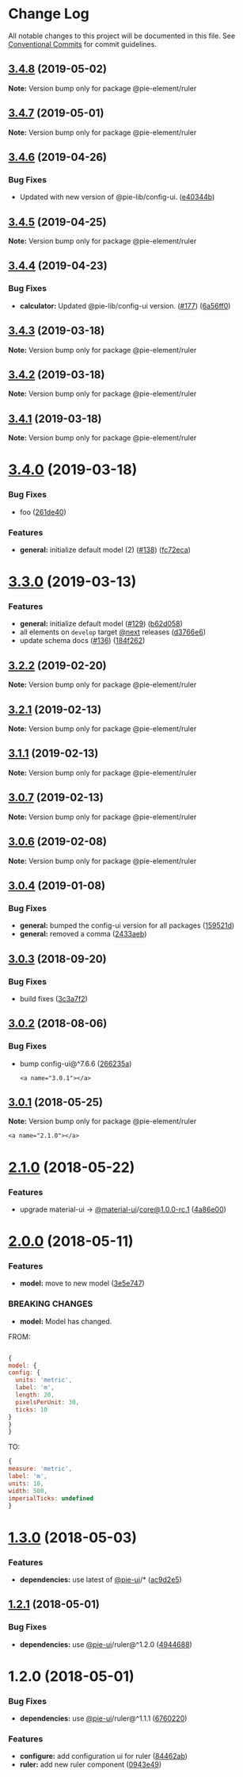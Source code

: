 # Change Log

All notable changes to this project will be documented in this file.
See [Conventional Commits](https://conventionalcommits.org) for commit guidelines.

## [3.4.8](https://github.com/pie-framework/pie-elements/compare/@pie-element/ruler@3.4.7...@pie-element/ruler@3.4.8) (2019-05-02)

**Note:** Version bump only for package @pie-element/ruler





## [3.4.7](https://github.com/pie-framework/pie-elements/compare/@pie-element/ruler@3.4.6...@pie-element/ruler@3.4.7) (2019-05-01)

**Note:** Version bump only for package @pie-element/ruler





## [3.4.6](https://github.com/pie-framework/pie-elements/compare/@pie-element/ruler@3.4.5...@pie-element/ruler@3.4.6) (2019-04-26)


### Bug Fixes

* Updated with new version of @pie-lib/config-ui. ([e40344b](https://github.com/pie-framework/pie-elements/commit/e40344b))





## [3.4.5](https://github.com/pie-framework/pie-elements/compare/@pie-element/ruler@3.4.4...@pie-element/ruler@3.4.5) (2019-04-25)

**Note:** Version bump only for package @pie-element/ruler





## [3.4.4](https://github.com/pie-framework/pie-elements/compare/@pie-element/ruler@3.4.3...@pie-element/ruler@3.4.4) (2019-04-23)


### Bug Fixes

* **calculator:** Updated @pie-lib/config-ui version. ([#177](https://github.com/pie-framework/pie-elements/issues/177)) ([6a56ff0](https://github.com/pie-framework/pie-elements/commit/6a56ff0))





## [3.4.3](https://github.com/pie-framework/pie-elements/compare/@pie-element/ruler@3.4.2...@pie-element/ruler@3.4.3) (2019-03-18)

**Note:** Version bump only for package @pie-element/ruler





## [3.4.2](https://github.com/pie-framework/pie-elements/compare/@pie-element/ruler@3.4.1...@pie-element/ruler@3.4.2) (2019-03-18)

**Note:** Version bump only for package @pie-element/ruler





## [3.4.1](https://github.com/pie-framework/pie-elements/compare/@pie-element/ruler@3.4.0...@pie-element/ruler@3.4.1) (2019-03-18)

**Note:** Version bump only for package @pie-element/ruler





# [3.4.0](https://github.com/pie-framework/pie-elements/compare/@pie-element/ruler@3.3.0...@pie-element/ruler@3.4.0) (2019-03-18)


### Bug Fixes

* foo ([261de40](https://github.com/pie-framework/pie-elements/commit/261de40))


### Features

* **general:** initialize default model (2) ([#138](https://github.com/pie-framework/pie-elements/issues/138)) ([fc72eca](https://github.com/pie-framework/pie-elements/commit/fc72eca))





# [3.3.0](https://github.com/pie-framework/pie-elements/compare/@pie-element/ruler@3.2.2...@pie-element/ruler@3.3.0) (2019-03-13)


### Features

* **general:** initialize default model ([#129](https://github.com/pie-framework/pie-elements/issues/129)) ([b62d058](https://github.com/pie-framework/pie-elements/commit/b62d058))
* all elements on `develop` target [@next](https://github.com/next) releases ([d3766e6](https://github.com/pie-framework/pie-elements/commit/d3766e6))
* update schema docs ([#136](https://github.com/pie-framework/pie-elements/issues/136)) ([184f262](https://github.com/pie-framework/pie-elements/commit/184f262))





## [3.2.2](https://github.com/pie-framework/pie-elements/compare/@pie-element/ruler@3.2.1...@pie-element/ruler@3.2.2) (2019-02-20)

**Note:** Version bump only for package @pie-element/ruler





## [3.2.1](https://github.com/pie-framework/pie-elements/compare/@pie-element/ruler@3.1.1...@pie-element/ruler@3.2.1) (2019-02-13)

**Note:** Version bump only for package @pie-element/ruler





## [3.1.1](https://github.com/pie-framework/pie-elements/compare/@pie-element/ruler@3.0.7...@pie-element/ruler@3.1.1) (2019-02-13)

**Note:** Version bump only for package @pie-element/ruler





## [3.0.7](https://github.com/pie-framework/pie-elements/compare/@pie-element/ruler@3.0.6...@pie-element/ruler@3.0.7) (2019-02-13)

**Note:** Version bump only for package @pie-element/ruler





## [3.0.6](https://github.com/pie-framework/pie-elements/compare/@pie-element/ruler@3.0.4...@pie-element/ruler@3.0.6) (2019-02-08)

**Note:** Version bump only for package @pie-element/ruler





## [3.0.4](https://github.com/pie-framework/pie-elements/compare/@pie-element/ruler@3.0.3...@pie-element/ruler@3.0.4) (2019-01-08)


### Bug Fixes

* **general:** bumped the config-ui version for all packages ([159521d](https://github.com/pie-framework/pie-elements/commit/159521d))
* **general:** removed a comma ([2433aeb](https://github.com/pie-framework/pie-elements/commit/2433aeb))





<a name="3.0.3"></a>
## [3.0.3](https://github.com/pie-framework/pie-elements/compare/@pie-element/ruler@3.0.2...@pie-element/ruler@3.0.3) (2018-09-20)


### Bug Fixes

* build fixes ([3c3a7f2](https://github.com/pie-framework/pie-elements/commit/3c3a7f2))





<a name="3.0.2"></a>
## [3.0.2](https://github.com/pie-framework/pie-elements/compare/@pie-element/ruler@3.0.1...@pie-element/ruler@3.0.2) (2018-08-06)


### Bug Fixes

* bump config-ui@^7.6.6 ([266235a](https://github.com/pie-framework/pie-elements/commit/266235a))




      <a name="3.0.1"></a>
## [3.0.1](https://github.com/pie-framework/pie-elements/compare/@pie-element/ruler@2.1.0...@pie-element/ruler@3.0.1) (2018-05-25)




**Note:** Version bump only for package @pie-element/ruler

    <a name="2.1.0"></a>
# [2.1.0](https://github.com/pie-framework/pie-elements/compare/@pie-element/ruler@2.0.0...@pie-element/ruler@2.1.0) (2018-05-22)


### Features

* upgrade material-ui -> [@material-ui](https://github.com/material-ui)/core@1.0.0-rc.1 ([4a86e00](https://github.com/pie-framework/pie-elements/commit/4a86e00))




   <a name="2.0.0"></a>
# [2.0.0](https://github.com/pie-framework/pie-elements/compare/@pie-element/ruler@1.3.0...@pie-element/ruler@2.0.0) (2018-05-11)


### Features

* **model:** move to new model ([3e5e747](https://github.com/pie-framework/pie-elements/commit/3e5e747))


### BREAKING CHANGES

* **model:** Model has changed.

FROM:

```javascript

{
model: {
config: {
  units: 'metric',
  label: 'm',
  length: 20,
  pixelsPerUnit: 30,
  ticks: 10
}
}
}

```

TO:

```javascript
{
measure: 'metric',
label: 'm',
units: 10,
width: 500,
imperialTicks: undefined
}
```




<a name="1.3.0"></a>
# [1.3.0](https://github.com/pie-framework/pie-elements/compare/@pie-element/ruler@1.2.1...@pie-element/ruler@1.3.0) (2018-05-03)


### Features

* **dependencies:** use latest of [@pie-ui](https://github.com/pie-ui)/* ([ac9d2e5](https://github.com/pie-framework/pie-elements/commit/ac9d2e5))




<a name="1.2.1"></a>
## [1.2.1](https://github.com/pie-framework/pie-elements/compare/@pie-element/ruler@1.2.0...@pie-element/ruler@1.2.1) (2018-05-01)


### Bug Fixes

* **dependencies:** use [@pie-ui](https://github.com/pie-ui)/ruler@^1.2.0 ([4944688](https://github.com/pie-framework/pie-elements/commit/4944688))




<a name="1.2.0"></a>
# 1.2.0 (2018-05-01)


### Bug Fixes

* **dependencies:** use [@pie-ui](https://github.com/pie-ui)/ruler@^1.1.1 ([6760220](https://github.com/pie-framework/pie-elements/commit/6760220))


### Features

* **configure:** add configuration ui for ruler ([84462ab](https://github.com/pie-framework/pie-elements/commit/84462ab))
* **ruler:** add new ruler component ([0943e49](https://github.com/pie-framework/pie-elements/commit/0943e49))
